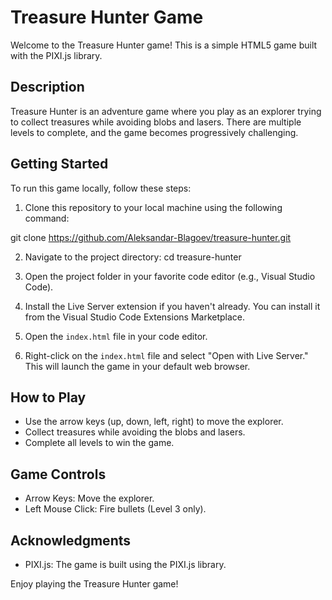 # Treasure Hunter Game

Welcome to the Treasure Hunter game! This is a simple HTML5 game built with the PIXI.js library.

## Description

Treasure Hunter is an adventure game where you play as an explorer trying to collect treasures while avoiding blobs and lasers. There are multiple levels to complete, and the game becomes progressively challenging.

## Getting Started

To run this game locally, follow these steps:

1. Clone this repository to your local machine using the following command:

git clone https://github.com/Aleksandar-Blagoev/treasure-hunter.git

2. Navigate to the project directory:
cd treasure-hunter


3. Open the project folder in your favorite code editor (e.g., Visual Studio Code).

4. Install the Live Server extension if you haven't already. You can install it from the Visual Studio Code Extensions Marketplace.

5. Open the `index.html` file in your code editor.

6. Right-click on the `index.html` file and select "Open with Live Server." This will launch the game in your default web browser.

## How to Play

- Use the arrow keys (up, down, left, right) to move the explorer.
- Collect treasures while avoiding the blobs and lasers.
- Complete all levels to win the game.

## Game Controls

- Arrow Keys: Move the explorer.
- Left Mouse Click: Fire bullets (Level 3 only).


## Acknowledgments

- PIXI.js: The game is built using the PIXI.js library.

Enjoy playing the Treasure Hunter game!

